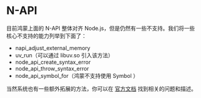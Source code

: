 # N-API

目前鸿蒙上面的 N-API 整体对齐 Node.js，但是仍然有一些不支持。我们将一些核心不支持的能力列举到下面了：

* napi_adjust_external_memory
* uv_run（可以通过 libuv.so 引入该方法）
* node_api_create_syntax_error
* node_api_throw_syntax_error
* node_api_symbol_for（鸿蒙不支持使用 Symbol ）

当然系统也有一些额外拓展的方法，你可以在 [官方文档](https://developer.huawei.com/consumer/cn/doc/harmonyos-references-V5/napi-V5#node-api%E7%BB%84%E4%BB%B6%E6%89%A9%E5%B1%95%E7%9A%84%E7%AC%A6%E5%8F%B7%E5%88%97%E8%A1%A8) 找到相关的问题和描述。
